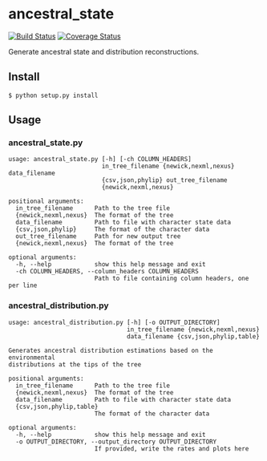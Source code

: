 # ancestral_state

[![Build Status](https://travis-ci.org/biotaphy/ancestral_state.svg?branch=master)](https://travis-ci.org/biotaphy/ancestral_state) [![Coverage Status](https://coveralls.io/repos/github/biotaphy/ancestral_state/badge.svg?branch=master)](https://coveralls.io/github/biotaphy/ancestral_state?branch=master)

Generate ancestral state and distribution reconstructions.

## Install
```
$ python setup.py install
```

## Usage

### ancestral_state.py
```
usage: ancestral_state.py [-h] [-ch COLUMN_HEADERS]
                          in_tree_filename {newick,nexml,nexus} data_filename
                          {csv,json,phylip} out_tree_filename
                          {newick,nexml,nexus}

positional arguments:
  in_tree_filename      Path to the tree file
  {newick,nexml,nexus}  The format of the tree
  data_filename         Path to file with character state data
  {csv,json,phylip}     The format of the character data
  out_tree_filename     Path for new output tree
  {newick,nexml,nexus}  The format of the tree

optional arguments:
  -h, --help            show this help message and exit
  -ch COLUMN_HEADERS, --column_headers COLUMN_HEADERS
                        Path to file containing column headers, one per line
```

### ancestral_distribution.py
```
usage: ancestral_distribution.py [-h] [-o OUTPUT_DIRECTORY]
                                 in_tree_filename {newick,nexml,nexus}
                                 data_filename {csv,json,phylip,table}

Generates ancestral distribution estimations based on the environmental
distributions at the tips of the tree

positional arguments:
  in_tree_filename      Path to the tree file
  {newick,nexml,nexus}  The format of the tree
  data_filename         Path to file with character state data
  {csv,json,phylip,table}
                        The format of the character data

optional arguments:
  -h, --help            show this help message and exit
  -o OUTPUT_DIRECTORY, --output_directory OUTPUT_DIRECTORY
                        If provided, write the rates and plots here
```


